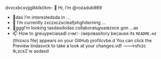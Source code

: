 dvvcxbcxvjjglkklkl/km- 👋 Hi, I’m @rozadub869
- 👀das I’m interestedsda in ...
- 🌱 I’m currently zxczxczxcleafjxhghdsrning ...
- 💞️gggI’m looking tasdasdodas collaboratцукаівzxce gon ...as
- 📫 How to greuypeciasadl счм✨ raepoваsitory because its `README.md` (thizxcs file) appears on your GitHub profilcvbe.d
You can click the Preview lindasvck to take a look at your changes.vdf
--->sfxzc
lk;zcx2`w
asdasd
